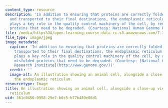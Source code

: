 ```yaml
---
content_type: resource
description: 'In addition to ensuring that proteins are correctly folded, modified
  and transported to their final destinations, the endoplasmic reticulum (above) also
  plays a key role in the quality control machinery of the cell, by recognizing misfolded
  proteins that need to be degraded. (Courtesy: National Human Genome Research Institute)'
file: /media/https%3A/open-learning-course-data-rc.s3.amazonaws.com/7-346-cellular-garbage-disposal-misfolded-proteins-in-normal-biology-and-human-disease-fall-2011/361c0450095829e7b0c5b77b489e08d1_7-346f11.jpg
file_type: image/jpeg
image_metadata:
  caption: 'In addition to ensuring that proteins are correctly folded, modified and
    transported to their final destinations, the endoplasmic reticulum (above) also
    plays a key role in the quality control machinery of the cell, by recognizing
    misfolded proteins that need to be degraded. (Courtesy: [National Human Genome
    Research Institute](http://www.genome.gov/))'
  credit: ''
  image-alt: An illustration showing an animal cell, alongside a close-up view of
    the endoplasmic reticulum.
resourcetype: Image
title: An illustration showing an animal cell, alongside a close-up view of the endoplasmic
  reticulum
uid: 361c0450-0958-29e7-b0c5-b77b489e08d1
---
```

